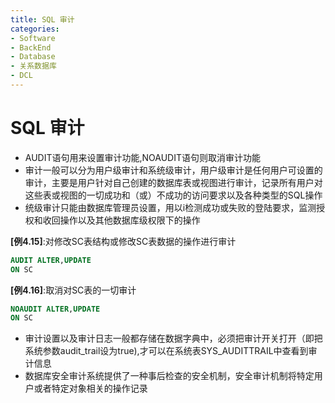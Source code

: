 ```yaml
---
title: SQL 审计
categories:
- Software
- BackEnd
- Database
- 关系数据库
- DCL
---
```

# SQL 审计

- AUDIT语句用来设置审计功能,NOAUDIT语句则取消审计功能
- 审计一般可以分为用户级审计和系统级审计，用户级审计是任何用户可设置的审计，主要是用户针对自己创建的数据库表或视图进行审计，记录所有用户对这些表或视图的一切成功和（或）不成功的访问要求以及各种类型的SQL操作
- 统级审计只能由数据库管理员设置，用以i检测成功或失败的登陆要求，监测授权和收回操作以及其他数据库级权限下的操作

**[例4.15]**:对修改SC表结构或修改SC表数据的操作进行审计

```sql
AUDIT ALTER,UPDATE
ON SC
```

**[例4.16]**:取消对SC表的一切审计

```sql
NOAUDIT ALTER,UPDATE
ON SC
```

- 审计设置以及审计日志一般都存储在数据字典中，必须把审计开关打开（即把系统参数audit_trail设为true),才可以在系统表SYS_AUDITTRAIL中查看到审计信息
- 数据库安全审计系统提供了一种事后检查的安全机制，安全审计机制将特定用户或者特定对象相关的操作记录

